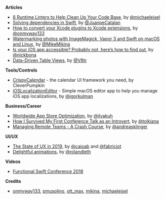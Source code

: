 **Articles**

* [8 Runtime Linters to Help Clean Up Your Code Base](https://medium.com/@michael.eisel/runtime-checking-on-ios-1234b5294998), by [@michaeleisel](https://twitter.com/michaeleisel)
* [Solving dependencies in Swift](https://medium.com/@JuanpeCatalan/solving-dependencies-in-swift-9ee6ad4a8941), by [@JuanpeCatalan](https://twitter.com/JuanpeCatalan)
* [How to convert your Xcode plugins to Xcode extensions](https://medium.freecodecamp.org/how-to-convert-your-xcode-plugins-to-xcode-extensions-ac90f32ae0e3), by [@onmyway133](https://twitter.com/onmyway133)
* [Watermarking photos with ImageMagick, Vapor 3 and Swift on macOS and Linux](https://mikemikina.com/blog/watermarking-photos-with-imagemagick-vapor-3-and-swift-on-macos-and-linux/), by [@MikeMikina](https://twitter.com/mikemikina)
* [Is your iOS app accessible? Probably not, here’s how to find out](https://medium.com/@nickbona/is-your-ios-app-accessible-probably-not-heres-how-to-tell-for-sure-2950feee9165), by [@nickbona](https://twitter.com/nickbona)
* [Data-Driven Table Views](http://www.vadimbulavin.com/data-drive-table-views/), by [@V8tr](https://twitter.com/V8tr)

**Tools/Controls**

* [CrispyCalendar](https://github.com/CleverPumpkin/CrispyCalendar) - the calendar UI framework you need, by CleverPumpkin
* [iOSLocalizationEditor](https://github.com/igorkulman/iOSLocalizationEditor) - Simple macOS editor app to help you manage iOS app localizations, by [@igorkulman](https://twitter.com/igorkulman)

**Business/Career**

* [Worldwide App Store Optimization](https://appmanager.io/blog/guest-article/worldwide-app-store-optimization/), by [@ilyakuh](https://twitter.com/ilyakuh)
* [How I Survived My First Conference Talk as an Introvert](https://tolkiana.com/how-i-survived-my-first-conference-talk-as-an-introvert/), by [@tolkiana](https://twitter.com/tolkiana)
* [Managing Remote Teams - A Crash Course](http://klinger.io/post/180989912140/managing-remote-teams-a-crash-course), by [@andreasklinger](https://twitter.com/andreasklinger)

**UI/UX**

* [The State of UX in 2019](https://trends.uxdesign.cc/2019), by [@caioab](https://twitter.com/caioab) and [@fabriciot](https://twitter.com/fabriciot)
* [Delightful animations](https://rolandleth.com/delightful-animations), by [@rolandleth](https://twitter.com/rolandleth)

**Videos**

* [Functional Swift Conference 2018](http://2018.funswiftconf.com/)

**Credits**

* [onmyway133](https://github.com/onmyway133), [pmusolino](https://www.github.com/pmusolino), [ott_max](https://github.com/max-ott), [mikina](https://www.github.com/mikina), [michaeleisel](https://github.com/michaeleisel)
